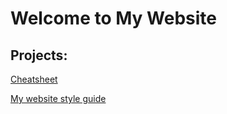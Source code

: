 <p align="center">
  <h1>Welcome to My Website</h1>
</p>

<h2>Projects:</h2>

[Cheatsheet](./cheatsheet/index.html)

[My website style guide](./style-guide/index.html)
